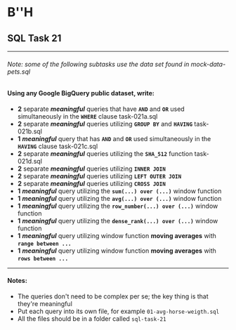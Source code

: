 # B''H


## SQL Task 21

---
###### Note: some of the following subtasks use the data set found in mock-data-pets.sql

#### Using any Google BigQuery public dataset, write:
- **2** separate ***meaningful*** queries that have **`AND`** and **`OR`** used simultaneously in the **`WHERE`** clause
task-021a.sql
- **2** separate ***meaningful*** queries utilizing **`GROUP BY`** and **`HAVING`**
task-021b.sql
- **1** ***meaningful*** query that has **`AND`** and **`OR`** used simultaneously in the **`HAVING`** clause
task-021c.sql
- **2** separate ***meaningful*** queries utilizing the **`SHA_512`** function 
task-021d.sql
- **2** separate ***meaningful*** queries utilizing **`INNER JOIN`**  
- **2** separate ***meaningful*** queries utilizing **`LEFT OUTER JOIN`**
- **2** separate ***meaningful*** queries utilizing **`CROSS JOIN`**
- **1** ***meaningful*** query utilizing the **`sum(...) over (...)`** window function
- **1** ***meaningful*** query utilizing the **`avg(...) over (...)`** window function
- **1** ***meaningful*** query utilizing the **`row_number(...) over (...)`** window function
- **1** ***meaningful*** query utilizing the **`dense_rank(...) over (...)`** window function
- **1** ***meaningful*** query utilizing window function **moving averages** with **`range between ...`**
- **1** ***meaningful*** query utilizing window function **moving averages** with **`rows between ...`**

---

#### Notes:
- The queries don't need to be complex per se; the key thing is that they're meaningful
- Put each query into its own file, for example `01-avg-horse-weigth.sql`
- All the files should be in a folder called `sql-task-21`  